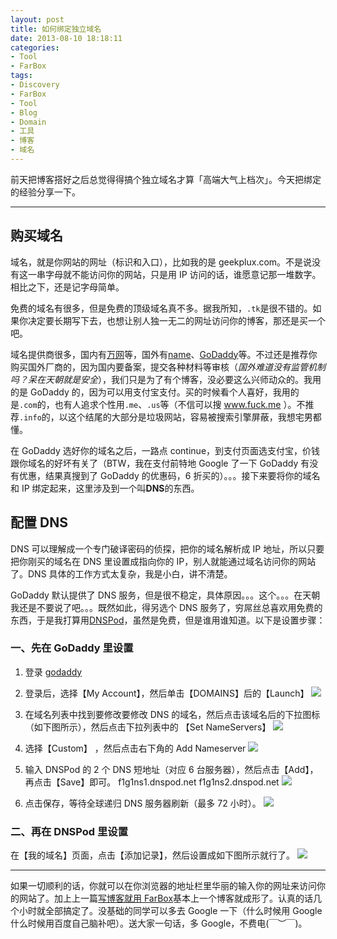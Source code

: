 ```yaml
---
layout: post
title: 如何绑定独立域名
date: 2013-08-10 18:18:11
categories:
- Tool
- FarBox
tags:
- Discovery
- FarBox
- Tool
- Blog
- Domain
- 工具
- 博客
- 域名
---
```


前天把博客搭好之后总觉得得搞个独立域名才算「高端大气上档次」。今天把绑定的经验分享一下。

---

## **购买域名**

域名，就是你网站的网址（标识和入口），比如我的是 geekplux.com。不是说没有这一串字母就不能访问你的网站，只是用 IP 访问的话，谁愿意记那一堆数字。相比之下，还是记字母简单。

免费的域名有很多，但是免费的顶级域名真不多。据我所知，`.tk`是很不错的。如果你决定要长期写下去，也想让别人独一无二的网址访问你的博客，那还是买一个吧。

域名提供商很多，国内有[万网](http://www.net.cn/)等，国外有[name](http://www.name.com/)、[GoDaddy](http://www.godaddy.com/)等。不过还是推荐你购买国外厂商的，因为国内要备案，提交各种材料等审核（_国外难道没有监管机制吗？呆在天朝就是安全_），我们只是为了有个博客，没必要这么兴师动众的。我用的是 GoDaddy 的，因为可以用支付宝支付。买的时候看个人喜好，我用的是`.com`的，也有人追求个性用`.me`、`.us`等（不信可以搜 www.fuck.me ）。不推荐`.info`的，以这个结尾的大部分是垃圾网站，容易被搜索引擎屏蔽，我想宅男都懂。

在 GoDaddy 选好你的域名之后，一路点 continue，到支付页面选支付宝，价钱跟你域名的好坏有关了（BTW，我在支付前特地 Google 了一下 GoDaddy 有没有优惠，结果真搜到了 GoDaddy 的优惠码，6 折买的）。。。接下来要将你的域名和 IP 绑定起来，这里涉及到一个叫**DNS**的东西。



## **配置 DNS**

DNS 可以理解成一个专门破译密码的侦探，把你的域名解析成 IP 地址，所以只要把你刚买的域名在 DNS 里设置成指向你的 IP，别人就能通过域名访问你的网站了。DNS 具体的工作方式太复杂，我是小白，讲不清楚。

GoDaddy 默认提供了 DNS 服务，但是很不稳定，具体原因。。。这个。。。在天朝我还是不要说了吧。。。既然如此，得另选个 DNS 服务了，穷屌丝总喜欢用免费的东西，于是我打算用[DNSPod](https://www.dnspod.cn/)，虽然是免费，但是谁用谁知道。以下是设置步骤：

### **一、先在 GoDaddy 里设置**

1. 登录 [godaddy](http://www.godaddy.com)
2. 登录后，选择【My Account】，然后单击【DOMAINS】后的【Launch】
   ![](https://geekpluxblog.oss-cn-hongkong.aliyuncs.com/bind-domain/godaddy1.jpg?x-oss-process=style/zip)

3. 在域名列表中找到要修改要修改 DNS 的域名，然后点击该域名后的下拉图标（如下图所示），然后点击下拉列表中的 【Set NameServers】
   ![](https://geekpluxblog.oss-cn-hongkong.aliyuncs.com/bind-domain/godaddy2.jpg?x-oss-process=style/zip)

4. 选择【Custom】 ，然后点击右下角的 Add Nameserver
   ![](https://geekpluxblog.oss-cn-hongkong.aliyuncs.com/bind-domain/add-server.jpg?x-oss-process=style/zip)

5. 输入 DNSPod 的 2 个 DNS 短地址（对应 6 台服务器），然后点击【Add】，再点击【Save】即可。
   f1g1ns1.dnspod.net
   f1g1ns2.dnspod.net
   ![](https://geekpluxblog.oss-cn-hongkong.aliyuncs.com/bind-domain/godaddy3.jpg?x-oss-process=style/zip)

6. 点击保存，等待全球递归 DNS 服务器刷新（最多 72 小时）。
   ![](https://geekpluxblog.oss-cn-hongkong.aliyuncs.com/bind-domain/dns-refresh.jpg?x-oss-process=style/zip)

### **二、再在 DNSPod 里设置**

在【我的域名】页面，点击【添加记录】，然后设置成如下图所示就行了。
![](https://geekpluxblog.oss-cn-hongkong.aliyuncs.com/bind-domain/dns.jpg?x-oss-process=style/zip)

---

如果一切顺利的话，你就可以在你浏览器的地址栏里华丽的输入你的网址来访问你的网站了。加上上一篇[写博客就用 FarBox](http://www.geekplux.com/2013/08/08/写博客就用FarBox/)基本上一个博客就成形了。认真的话几个小时就全部搞定了。没基础的同学可以多去 Google 一下（什么时候用 Google 什么时候用百度自己脑补吧）。送大家一句话，多 Google，不费电(￣︶￣)。


